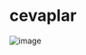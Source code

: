 # cevaplar
![image](https://user-images.githubusercontent.com/83861916/119221387-d816e680-baf7-11eb-8ca2-ef3d204ccab6.png)
